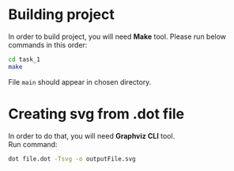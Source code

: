 # Building project
In order to build project, you will need **Make** tool. 
Please run below commands in this order:   
 ```bash  
cd task_1 
make
```  
File `main` should appear in chosen directory.

# Creating svg from .dot file
In order to do that, you will need **Graphviz CLI** tool.  
Run command:  
```bash
dot file.dot -Tsvg -o outputFile.svg
```